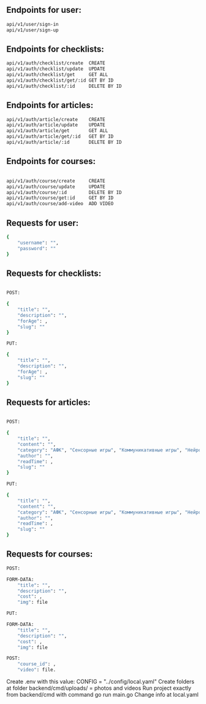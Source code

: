 


## Endpoints for user:
```bash
api/v1/user/sign-in
api/v1/user/sign-up
```
## Endpoints for checklists:
```bash
api/v1/auth/checklist/create  CREATE
api/v1/auth/checklist/update  UPDATE
api/v1/auth/checklist/get     GET ALL
api/v1/auth/checklist/get/:id GET BY ID
api/v1/auth/checklist/:id     DELETE BY ID
```

## Endpoints for articles:
```bash
api/v1/auth/article/create    CREATE
api/v1/auth/article/update    UPDATE
api/v1/auth/article/get       GET ALL
api/v1/auth/article/get/:id   GET BY ID
api/v1/auth/article/:id       DELETE BY ID
```

## Endpoints for courses:
```bash

api/v1/auth/course/create     CREATE
api/v1/auth/course/update     UPDATE
api/v1/auth/course/:id        DELETE BY ID
api/v1/auth/course/get:id     GET BY ID
api/v1/auth/course/add-video  ADD VIDEO
``` 

## Requests for user:
```bash
{
    "username": "",
    "password": ""
}
```

## Requests for checklists:
```bash

POST:

{
    "title": "",
    "description": "",
    "forAge": ,
    "slug": ""
}

PUT:

{
    "title": "",
    "description": "",
    "forAge": ,
    "slug": ""
}
```

## Requests for articles:
```bash

POST:

{
    "title": "",
    "content": "",
    "category": "АФК", "Сенсорные игры", "Коммуникативные игры", "Нейроигры",
    "author": "",
    "readTime": ,
    "slug": ""
}

PUT:

{
    "title": "",
    "content": "",
    "category": "АФК", "Сенсорные игры", "Коммуникативные игры", "Нейроигры",
    "author": "",
    "readTime": ,
    "slug": ""
}
```

## Requests for courses:
```bash
POST:

FORM-DATA:
    "title": "",
    "description": "",
    "cost": ,
    "img": file

PUT:

FORM-DATA:
    "title": "",
    "description": "",
    "cost": ,
    "img": file

POST:
    "course_id": ,
    "video": file.
```

Create .env with this value: CONFIG = "../config/local.yaml"
Create folders at folder backend/cmd/uploads/ = photos and videos
Run project exactly from backend/cmd with command go run main.go
Change info at local.yaml